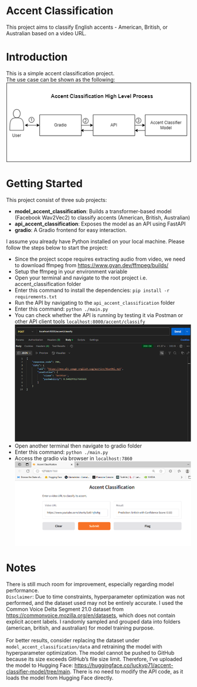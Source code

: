 # Accent Classification
This project aims to classify English accents - American, British, or Australian based on a video URL.

# Introduction
This is a simple accent classification project.<br/>
The use case can be shown as the following:<br/>
![flow](./assets/accent_classification_use_case.png)

# Getting Started
This project consist of three sub projects:<br/>
- **model_accent_classification**: Builds a transformer-based model (Facebook Wav2Vec2) to classify accents (American, British, Australian)
- **api_accent_classification**: Exposes the model as an API using FastAPI
- **gradio**: A Gradio frontend for easy interaction.

I assume you already have Python installed on your local machine. Please follow the steps below to start the project:
- Since the project scope requires extracting audio from video, we need to download ffmpeg from https://www.gyan.dev/ffmpeg/builds/
- Setup the ffmpeg in your environment variable
- Open your terminal and navigate to the root project i.e. accent_classification folder
- Enter this command to install the dependencies: `pip install -r requirements.txt`
- Run the API by navigating to the `api_accent_classification` folder
- Enter this command: `python ./main.py`
- You can check whether the API is running by testing it via Postman or other API client tools `localhost:8000/accent/classify`
![api_test_postman](./assets/postman_test.png)
- Open another terminal then navigate to gradio folder
- Enter this command: `python ./main.py`
- Access the gradio via browser in `localhost:7860`
![gradio](./assets/gradio.png)

# Notes
There is still much room for improvement, especially regarding model performance.<br/>
`Disclaimer`: Due to time constraints, hyperparameter optimization was not performed, and the dataset used may not be entirely accurate. I used the Common Voice Delta Segment 21.0 dataset from https://commonvoice.mozilla.org/en/datasets,
which does not contain explicit accent labels. I randomly sampled and grouped data into folders (american, british, and australian) for model training purpose. <br/><br/>
For better results, consider replacing the dataset under `model_accent_classification/data` and retraining the model with hyperparameter optimization.
The model cannot be pushed to GitHub because its size exceeds GitHub’s file size limit. Therefore, I’ve uploaded the model to Hugging Face: https://huggingface.co/luckyp71/accent-classifier-model/tree/main.
There is no need to modify the API code, as it loads the model from Hugging Face directly.